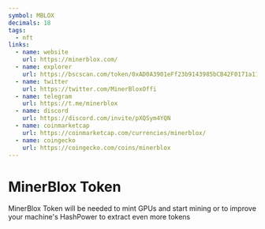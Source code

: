 ```yaml
---
symbol: MBLOX
decimals: 18
tags:
  - nft
links:
  - name: website
    url: https://minerblox.com/
  - name: explorer
    url: https://bscscan.com/token/0xAD0A3901eFf23b9143985bCB42F0171a112A2fD3
  - name: twitter
    url: https://twitter.com/MinerBloxOffi
  - name: telegram
    url: https://t.me/minerblox
  - name: discord
    url: https://discord.com/invite/pXQSym4YQN
  - name: coinmarketcap
    url: https://coinmarketcap.com/currencies/minerblox/
  - name: coingecko
    url: https://coingecko.com/coins/minerblox
---
```


# MinerBlox Token

MinerBlox Token will be needed to mint GPUs and start mining or to improve your machine's HashPower to extract even more tokens
